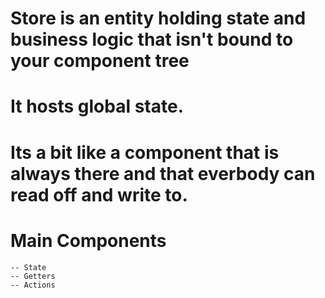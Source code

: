 # Store is an entity holding state and business logic that isn't bound to your component tree

# It hosts global state.

# Its a bit like a component that is always there and that everbody can read off and write to.

# Main Components
    -- State
    -- Getters
    -- Actions